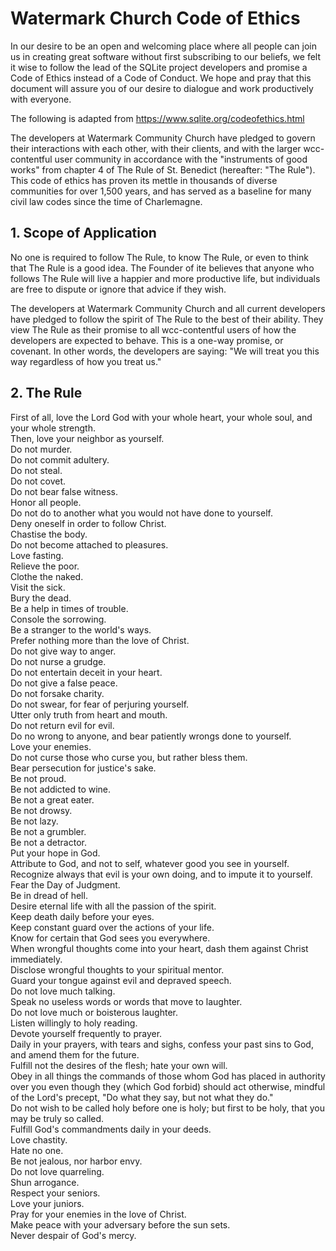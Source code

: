 # Watermark Church Code of Ethics

In our desire to be an open and welcoming place where all people can join us in creating great software without first subscribing to our beliefs, we felt it wise to follow the lead of the SQLite project developers and promise a Code of Ethics instead of a Code of Conduct.  We hope and pray that this document will assure you of our desire to dialogue and work productively with everyone.

The following is adapted from https://www.sqlite.org/codeofethics.html

The developers at Watermark Community Church have pledged to govern their interactions with each other, with their clients, and with the larger wcc-contentful user community in accordance with the "instruments of good works" from chapter 4 of The Rule of St. Benedict (hereafter: "The Rule"). This code of ethics has proven its mettle in thousands of diverse communities for over 1,500 years, and has served as a baseline for many civil law codes since the time of Charlemagne.

## 1. Scope of Application

No one is required to follow The Rule, to know The Rule, or even to think that The Rule is a good idea. The Founder of 
ite believes that anyone who follows The Rule will live a happier and more productive life, but individuals are free to dispute or ignore that advice if they wish.

The developers at Watermark Community Church and all current developers have pledged to follow the spirit of The Rule to the best of their ability. They view The Rule as their promise to all wcc-contentful users of how the developers are expected to behave. This is a one-way promise, or covenant. In other words, the developers are saying: "We will treat you this way regardless of how you treat us."

## 2. The Rule

First of all, love the Lord God with your whole heart, your whole soul, and your whole strength.  
Then, love your neighbor as yourself.  
Do not murder.  
Do not commit adultery.  
Do not steal.  
Do not covet.  
Do not bear false witness.  
Honor all people.  
Do not do to another what you would not have done to yourself.  
Deny oneself in order to follow Christ.  
Chastise the body.  
Do not become attached to pleasures.  
Love fasting.  
Relieve the poor.  
Clothe the naked.  
Visit the sick.  
Bury the dead.  
Be a help in times of trouble.  
Console the sorrowing.  
Be a stranger to the world's ways.  
Prefer nothing more than the love of Christ.  
Do not give way to anger.  
Do not nurse a grudge.  
Do not entertain deceit in your heart.  
Do not give a false peace.  
Do not forsake charity.  
Do not swear, for fear of perjuring yourself.  
Utter only truth from heart and mouth.  
Do not return evil for evil.  
Do no wrong to anyone, and bear patiently wrongs done to yourself.  
Love your enemies.  
Do not curse those who curse you, but rather bless them.  
Bear persecution for justice's sake.  
Be not proud.  
Be not addicted to wine.  
Be not a great eater.  
Be not drowsy.  
Be not lazy.  
Be not a grumbler.  
Be not a detractor.  
Put your hope in God.  
Attribute to God, and not to self, whatever good you see in yourself.  
Recognize always that evil is your own doing, and to impute it to yourself.  
Fear the Day of Judgment.  
Be in dread of hell.  
Desire eternal life with all the passion of the spirit.  
Keep death daily before your eyes.  
Keep constant guard over the actions of your life.  
Know for certain that God sees you everywhere.  
When wrongful thoughts come into your heart, dash them against Christ immediately.  
Disclose wrongful thoughts to your spiritual mentor.  
Guard your tongue against evil and depraved speech.  
Do not love much talking.  
Speak no useless words or words that move to laughter.  
Do not love much or boisterous laughter.  
Listen willingly to holy reading.  
Devote yourself frequently to prayer.  
Daily in your prayers, with tears and sighs, confess your past sins to God, and amend them for the future.  
Fulfill not the desires of the flesh; hate your own will.  
Obey in all things the commands of those whom God has placed in authority over you even though they (which God forbid) should act otherwise, mindful of the Lord's precept, "Do what they say, but not what they do."  
Do not wish to be called holy before one is holy; but first to be holy, that you may be truly so called.  
Fulfill God's commandments daily in your deeds.  
Love chastity.  
Hate no one.  
Be not jealous, nor harbor envy.  
Do not love quarreling.  
Shun arrogance.  
Respect your seniors.  
Love your juniors.  
Pray for your enemies in the love of Christ.  
Make peace with your adversary before the sun sets.  
Never despair of God's mercy.   
